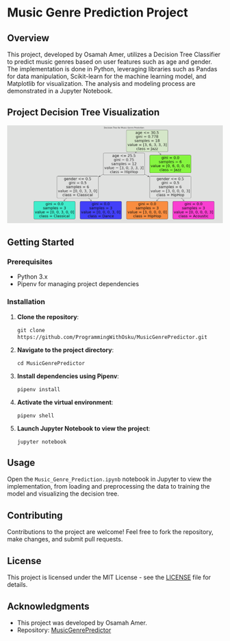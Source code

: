 
# Music Genre Prediction Project

## Overview

This project, developed by Osamah Amer, utilizes a Decision Tree Classifier to predict music genres based on user features such as age and gender. The implementation is done in Python, leveraging libraries such as Pandas for data manipulation, Scikit-learn for the machine learning model, and Matplotlib for visualization. The analysis and modeling process are demonstrated in a Jupyter Notebook.

## Project Decision Tree Visualization

![Decision Tree for Music Genre Prediction](images/DecisionTree.png)

## Getting Started

### Prerequisites

- Python 3.x
- Pipenv for managing project dependencies

### Installation

1. **Clone the repository**:
   ```
   git clone https://github.com/ProgrammingWithOsku/MusicGenrePredictor.git
   ```

2. **Navigate to the project directory**:
   ```
   cd MusicGenrePredictor
   ```

3. **Install dependencies using Pipenv**:
   ```
   pipenv install
   ```

4. **Activate the virtual environment**:
   ```
   pipenv shell
   ```

5. **Launch Jupyter Notebook to view the project**:
   ```
   jupyter notebook
   ```

## Usage

Open the `Music_Genre_Prediction.ipynb` notebook in Jupyter to view the implementation, from loading and preprocessing the data to training the model and visualizing the decision tree.

## Contributing

Contributions to the project are welcome! Feel free to fork the repository, make changes, and submit pull requests.

## License

This project is licensed under the MIT License - see the [LICENSE](LICENSE) file for details.

## Acknowledgments

- This project was developed by Osamah Amer.
- Repository: [MusicGenrePredictor](https://github.com/ProgrammingWithOsku/MusicGenrePredictor)

